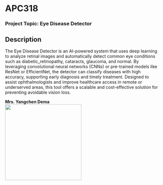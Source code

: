 # APC318

### Project Topic: Eye Disease Detector


## Description

The Eye Disease Detector is an AI-powered system that uses deep learning to analyze retinal images and automatically detect common eye conditions such as diabetic_retinopathy, cataracts, glaucoma, and normal. By leveraging convolutional neural networks (CNNs) or pre-trained models like ResNet or EfficientNet, the detector can classify diseases with high accuracy, supporting early diagnosis and timely treatment. Designed to assist ophthalmologists and improve healthcare access in remote or underserved areas, this tool offers a scalable and cost-effective solution for preventing avoidable vision loss.


**Mrs. Yangchen Dema**  
<img src="static\images\developer.jpg" width="250" height="250" />
